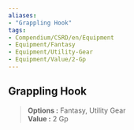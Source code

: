 ```yaml
---
aliases:
- "Grappling Hook"
tags:
- Compendium/CSRD/en/Equipment
- Equipment/Fantasy
- Equipment/Utility-Gear
- Equipment/Value/2-Gp
---
```


  
## Grappling Hook  
  
>  
> **Options :** Fantasy, Utility Gear  
> **Value :** 2 Gp